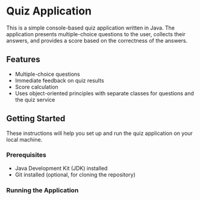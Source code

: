 # Quiz Application

This is a simple console-based quiz application written in Java. The application presents multiple-choice questions to the user, collects their answers, and provides a score based on the correctness of the answers.

## Features

- Multiple-choice questions
- Immediate feedback on quiz results
- Score calculation
- Uses object-oriented principles with separate classes for questions and the quiz service

## Getting Started

These instructions will help you set up and run the quiz application on your local machine.

### Prerequisites

- Java Development Kit (JDK) installed
- Git installed (optional, for cloning the repository)

### Running the Application

